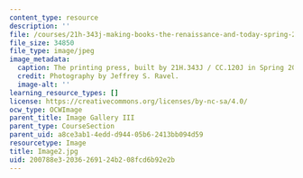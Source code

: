 ```yaml
---
content_type: resource
description: ''
file: /courses/21h-343j-making-books-the-renaissance-and-today-spring-2016/200788e32036269124b208fcd6b92e2b_Image2.jpg
file_size: 34850
file_type: image/jpeg
image_metadata:
  caption: The printing press, built by 21H.343J / CC.120J in Spring 2016.
  credit: Photography by Jeffrey S. Ravel.
  image-alt: ''
learning_resource_types: []
license: https://creativecommons.org/licenses/by-nc-sa/4.0/
ocw_type: OCWImage
parent_title: Image Gallery III
parent_type: CourseSection
parent_uid: a8ce3ab1-4edd-d944-05b6-2413bb094d59
resourcetype: Image
title: Image2.jpg
uid: 200788e3-2036-2691-24b2-08fcd6b92e2b
---
```

